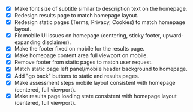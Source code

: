 - [x] Make font size of subtitle similar to description text on the homepage.
- [x] Redesign results page to match homepage layout.
- [x] Redesign static pages (Terms, Privacy, Cookies) to match homepage layout.
- [x] Fix mobile UI issues on homepage (centering, sticky footer, upward-expanding disclaimer).
- [x] Make the footer fixed on mobile for the results page.
- [x] Make homepage content area full viewport on mobile.
- [x] Remove footer from static pages to match user request.
- [x] Match static page left panel/mobile header background to homepage.
- [x] Add "go back" buttons to static and results pages.
- [x] Make assessment steps mobile layout consistent with homepage (centered, full viewport).
- [x] Make results page loading state consistent with homepage layout (centered, full viewport).
